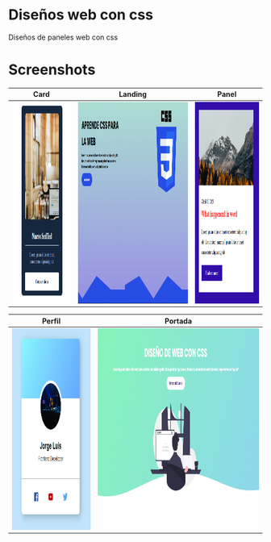 # Diseños web con css
Diseños de paneles web con css

# Screenshots

| Card		                            	  |Landing		                            |Panel	                                      |
|-------------------------------------------------|-------------------------------------------------|-------------------------------------------------|
| <img src="https://github.com/JorgeFigueroa626/web-css/blob/main/card/card.png" height="400"> | <img src="https://github.com/JorgeFigueroa626/web-css/blob/main/landing/landing.png" height="400"> | <img src="https://github.com/JorgeFigueroa626/web-css/blob/main/panel/panel.png" height="400"> |

| Perfil                                	  |Portada                              |
|-------------------------------------------------|-------------------------------------------------|
| <img src="https://github.com/JorgeFigueroa626/web-css/blob/main/perfil/perfil.png" height="400"> | <img src="https://github.com/JorgeFigueroa626/web-css/blob/main/portada/portada.png" height="400"> | 
